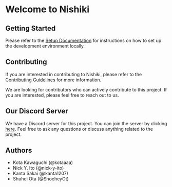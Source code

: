 # Welcome to Nishiki

<!-- TODO: Add a welcome message here -->
<!-- ISSUE: #279 -->

## Getting Started

Please refer to the [Setup Documentation](./docs/SETUP.md) for instructions on how to set up the development environment locally.

## Contributing

If you are interested in contributing to Nishiki, please refer to the [Contributing Guidelines](./docs/CONTRIBUTING.md) for more information.

We are looking for contributors who can actively contribute to this project. If you are interested, please feel free to reach out to us.

## Our Discord Server

We have a Discord server for this project. You can join the server by clicking [here](https://discord.gg/kZ9kZE8dcP). Feel free to ask any questions or discuss anything related to the project.

## Authors

- Kota Kawaguchi (@kotaaaa)
- Nick Y. Ito (@nick-y-ito)
- Kanta Sakai (@kanta1207)
- Shuhei Ota (@ShoeheyOt)

<!-- TODO: Add License Section -->
<!-- ISSUE: #233 -->
<!-- ## License -->
